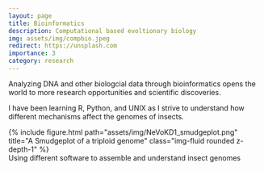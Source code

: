 ```yaml
---
layout: page
title: Bioinformatics
description: Computational based evoltionary biology
img: assets/img/compbio.jpeg
redirect: https://unsplash.com
importance: 3
category: research
---
```


Analyzing DNA and other biologcial data through bioinformatics opens the world to more research opportunities and scientific discoveries.  

I have been learning R, Python, and UNIX as I strive to understand how different mechanisms affect the genomes of insects.


<div class="row">
    <div class="col-sm mt-3 mt-md-0">
        {% include figure.html path="assets/img/NeVoKD1_smudgeplot.png" title="A Smudgeplot of a triploid genome" class="img-fluid rounded z-depth-1" %}
    </div>
</div>
<div class="caption">
    Using different software to assemble and understand insect genomes
</div>
